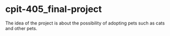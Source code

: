 # cpit-405_final-project 

The idea of the project is about the possibility of adopting pets such as cats and other pets.
